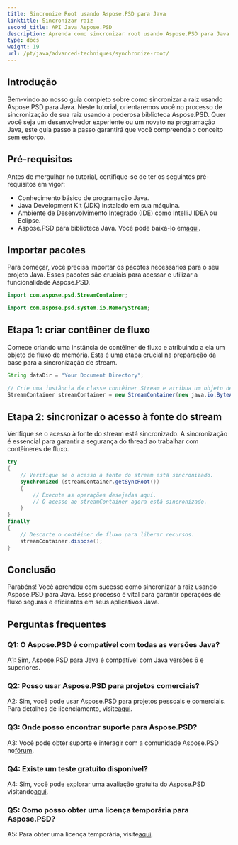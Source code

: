 ```yaml
---
title: Sincronize Root usando Aspose.PSD para Java
linktitle: Sincronizar raiz
second_title: API Java Aspose.PSD
description: Aprenda como sincronizar root usando Aspose.PSD para Java. Siga nosso guia passo a passo para operações eficientes de fluxo Java.
type: docs
weight: 19
url: /pt/java/advanced-techniques/synchronize-root/
---
```

## Introdução

Bem-vindo ao nosso guia completo sobre como sincronizar a raiz usando Aspose.PSD para Java. Neste tutorial, orientaremos você no processo de sincronização de sua raiz usando a poderosa biblioteca Aspose.PSD. Quer você seja um desenvolvedor experiente ou um novato na programação Java, este guia passo a passo garantirá que você compreenda o conceito sem esforço.

## Pré-requisitos

Antes de mergulhar no tutorial, certifique-se de ter os seguintes pré-requisitos em vigor:

- Conhecimento básico de programação Java.
- Java Development Kit (JDK) instalado em sua máquina.
- Ambiente de Desenvolvimento Integrado (IDE) como IntelliJ IDEA ou Eclipse.
-  Aspose.PSD para biblioteca Java. Você pode baixá-lo em[aqui](https://releases.aspose.com/psd/java/).

## Importar pacotes

Para começar, você precisa importar os pacotes necessários para o seu projeto Java. Esses pacotes são cruciais para acessar e utilizar a funcionalidade Aspose.PSD.

```java
import com.aspose.psd.StreamContainer;

import com.aspose.psd.system.io.MemoryStream;
```

## Etapa 1: criar contêiner de fluxo

Comece criando uma instância de contêiner de fluxo e atribuindo a ela um objeto de fluxo de memória. Esta é uma etapa crucial na preparação da base para a sincronização de stream.

```java
String dataDir = "Your Document Directory";

// Crie uma instância da classe contêiner Stream e atribua um objeto de fluxo de memória.
StreamContainer streamContainer = new StreamContainer(new java.io.ByteArrayInputStream(new byte[0]));
```

## Etapa 2: sincronizar o acesso à fonte do stream

Verifique se o acesso à fonte do stream está sincronizado. A sincronização é essencial para garantir a segurança do thread ao trabalhar com contêineres de fluxo.

```java
try
{
    // Verifique se o acesso à fonte do stream está sincronizado.
    synchronized (streamContainer.getSyncRoot())
    {
        // Execute as operações desejadas aqui.
        // O acesso ao streamContainer agora está sincronizado.
    }
}
finally
{
    // Descarte o contêiner de fluxo para liberar recursos.
    streamContainer.dispose();
}
```

## Conclusão

Parabéns! Você aprendeu com sucesso como sincronizar a raiz usando Aspose.PSD para Java. Esse processo é vital para garantir operações de fluxo seguras e eficientes em seus aplicativos Java.

## Perguntas frequentes

### Q1: O Aspose.PSD é compatível com todas as versões Java?

A1: Sim, Aspose.PSD para Java é compatível com Java versões 6 e superiores.

### Q2: Posso usar Aspose.PSD para projetos comerciais?

 A2: Sim, você pode usar Aspose.PSD para projetos pessoais e comerciais. Para detalhes de licenciamento, visite[aqui](https://purchase.aspose.com/buy).

### Q3: Onde posso encontrar suporte para Aspose.PSD?

 A3: Você pode obter suporte e interagir com a comunidade Aspose.PSD no[fórum](https://forum.aspose.com/c/psd/34).

### Q4: Existe um teste gratuito disponível?

 A4: Sim, você pode explorar uma avaliação gratuita do Aspose.PSD visitando[aqui](https://releases.aspose.com/).

### Q5: Como posso obter uma licença temporária para Aspose.PSD?

 A5: Para obter uma licença temporária, visite[aqui](https://purchase.aspose.com/temporary-license/).